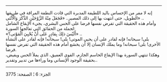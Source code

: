 ------------------------------------------------------------------------

إنه لا مفر من الإحساس باليد اللطيفة المدبرة التي قادت النطفة المراقة في
طريقها الطويل، حتى انتهت بها إلى ذلك المصير.. «فَجَعَلَ مِنْهُ الزَّوْجَيْنِ الذَّكَرَ
وَالْأُنْثى» ..  
وأمام هذه الحقيقة التي تفرض نفسها فرضا على الحس البشري، يجيء الإيقاع
الشامل لجملة من الحقائق التي تعالجها السورة:  
«أَلَيْسَ ذلِكَ بِقادِرٍ عَلى أَنْ يُحْيِيَ الْمَوْتى؟» ..  
بلى! سبحانه! فإنه لقادر على أن يحيي الموتى! بلى! سبحانه! فإنه لقادر على
النشأة الأخرى! بلى! سبحانه! وما يملك الإنسان إلا أن يخشع أمام هذه
الحقيقة التي تفرض نفسها فرضا.  
وهكذا تنتهي السورة بهذا الإيقاع الحاسم الجازم، القوي العميق، الذي يملأ
الحس ويفيض، بحقيقة الوجود الإنساني وما وراءها من تدبير وتقدير..

------------------------------------------------------------------------

الجزء: 6 ¦ الصفحة: 3775
